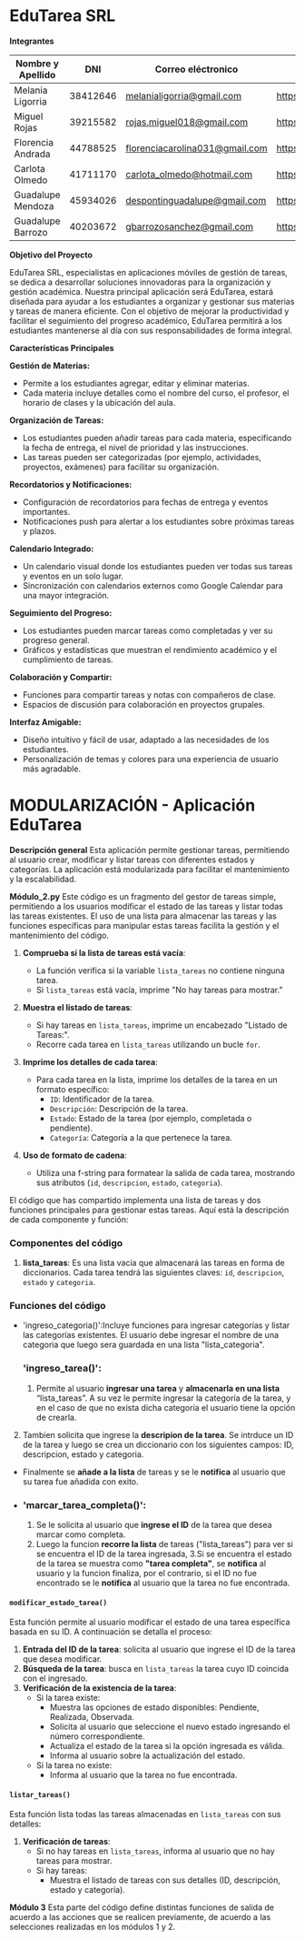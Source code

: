 # EduTarea SRL
**Integrantes**

| Nombre y  Apellido  |    DNI    | Correo eléctronico        | Link Git Hub |
|---------------------|-----------|---------------------------|--------------
| Melania Ligorria    | 38412646  | melanialigorria@gmail.com | https://github.com/mel-ligorria
| Miguel Rojas        | 39215582  | rojas.miguel018@gmail.com | https://github.com/Migueerm/ejercitacion-ispc
| Florencia Andrada   | 44788525  | florenciacarolina031@gmail.com | https://github.com/Flor3ncia-Andr4d4
| Carlota Olmedo      | 41711170  | carlota_olmedo@hotmail.com| https://github.com/caolmedo
| Guadalupe Mendoza   | 45934026  | despontinguadalupe@gmail.com |https://github.com/Guadamendoza/SolucionesPracticas 
| Guadalupe Barrozo   | 40203672  | gbarrozosanchez@gmail.com | https://github.com/Guadalupe-S

**Objetivo del Proyecto**

EduTarea SRL, especialistas en aplicaciones móviles de gestión de tareas, se dedica a desarrollar soluciones innovadoras para la organización y gestión académica. Nuestra principal aplicación será EduTarea, estará diseñada para ayudar a los estudiantes a organizar y gestionar sus materias y tareas de manera eficiente. Con el objetivo de mejorar la productividad y facilitar el seguimiento del progreso académico, EduTarea permitirá a los estudiantes mantenerse al día con sus responsabilidades de forma integral.

**Características Principales**

**Gestión de Materias:**
- Permite a los estudiantes agregar, editar y eliminar materias.
- Cada materia incluye detalles como el nombre del curso, el profesor, el horario de clases y la ubicación del aula.
  
**Organización de Tareas:**
- Los estudiantes pueden añadir tareas para cada materia, especificando la fecha de entrega, el nivel de prioridad y las instrucciones.
- Las tareas pueden ser categorizadas (por ejemplo, actividades, proyectos, exámenes) para facilitar su organización.

**Recordatorios y Notificaciones:**
- Configuración de recordatorios para fechas de entrega y eventos importantes.
- Notificaciones push para alertar a los estudiantes sobre próximas tareas y plazos.

**Calendario Integrado:**
- Un calendario visual donde los estudiantes pueden ver todas sus tareas y eventos en un solo lugar.
- Sincronización con calendarios externos como Google Calendar para una mayor integración.
  
**Seguimiento del Progreso:**
- Los estudiantes pueden marcar tareas como completadas y ver su progreso general.
- Gráficos y estadísticas que muestran el rendimiento académico y el cumplimiento de tareas.
  
**Colaboración y Compartir:**
- Funciones para compartir tareas y notas con compañeros de clase.
- Espacios de discusión para colaboración en proyectos grupales.

**Interfaz Amigable:**
- Diseño intuitivo y fácil de usar, adaptado a las necesidades de los estudiantes.
- Personalización de temas y colores para una experiencia de usuario más agradable.


# MODULARIZACIÓN - Aplicación EduTarea

**Descripción general**
Esta aplicación permite gestionar tareas, permitiendo al usuario crear, modificar y listar tareas con diferentes estados y categorías. La aplicación está modularizada para facilitar el mantenimiento y la escalabilidad.


**Módulo_2.py**
Este código es un fragmento del gestor de tareas simple, permitiendo a los usuarios modificar el estado de las tareas y listar todas las tareas existentes. El uso de una lista para almacenar las tareas y las funciones específicas para manipular estas tareas facilita la gestión y el mantenimiento del código.

1. **Comprueba si la lista de tareas está vacía**:
   - La función verifica si la variable `lista_tareas` no contiene ninguna tarea.
   - Si `lista_tareas` está vacía, imprime "No hay tareas para mostrar."

2. **Muestra el listado de tareas**:
   - Si hay tareas en `lista_tareas`, imprime un encabezado "Listado de Tareas:".
   - Recorre cada tarea en `lista_tareas` utilizando un bucle `for`.

3. **Imprime los detalles de cada tarea**:
   - Para cada tarea en la lista, imprime los detalles de la tarea en un formato específico:
     - `ID`: Identificador de la tarea.
     - `Descripción`: Descripción de la tarea.
     - `Estado`: Estado de la tarea (por ejemplo, completada o pendiente).
     - `Categoría`: Categoría a la que pertenece la tarea.

4. **Uso de formato de cadena**:
   - Utiliza una f-string para formatear la salida de cada tarea, mostrando sus atributos (`id`, `descripcion`, `estado`, `categoria`).

El código que has compartido implementa una lista de tareas y dos funciones principales para gestionar estas tareas. Aquí está la descripción de cada componente y función:

### Componentes del código

1. **lista_tareas**: Es una lista vacía que almacenará las tareas en forma de diccionarios. Cada tarea tendrá las siguientes claves: `id`, `descripcion`, `estado` y `categoria`.

### Funciones del código
- 'ingreso_categoria()':Incluye funciones para ingresar categorías y listar las categorías existentes. El usuario debe ingresar el nombre de una categoria que luego sera guardada en una lista "lista_categoria".

  ### 'ingreso_tarea()':
  1. Permite al usuario **ingresar una tarea** y **almacenarla en una lista** “lista_tareas”.   A su vez le permite ingresar 
 la categoría de la tarea, y en el caso de que no exista dicha categoría el usuario tiene la opción de crearla.
 2. Tambien solicita que ingrese la **descripion de la tarea**. Se intrduce un ID de la tarea y luego se crea un diccionario con los siguientes campos: ID, descripcion, estado y categoria.
- Finalmente se **añade a la lista** de tareas y se le **notifica** al usuario que su tarea fue añadida con exito.
  
- ### 'marcar_tarea_completa()':
  1. Se le solicita al usuario que **ingrese el ID** de la tarea que desea marcar como completa.
  2. Luego la funcion **recorre la lista** de tareas ("lista_tareas") para ver si se encuentra el ID de la tarea ingresada, 
  3.Si se encuentra el estado de la tarea se muestra como **"tarea completa"**, se **notifica** al usuario y la funcion finaliza, por el contrario, si el ID  no fue encontrado se le **notifica** al usuario que la tarea no fue encontrada.  
####  `modificar_estado_tarea()`
Esta función permite al usuario modificar el estado de una tarea específica basada en su ID. A continuación se detalla el proceso:

1. **Entrada del ID de la tarea**: solicita al usuario que ingrese el ID de la tarea que desea modificar.
2. **Búsqueda de la tarea**: busca en `lista_tareas` la tarea cuyo ID coincida con el ingresado.
3. **Verificación de la existencia de la tarea**:
   - Si la tarea existe:
     - Muestra las opciones de estado disponibles: Pendiente, Realizada, Observada.
     - Solicita al usuario que seleccione el nuevo estado ingresando el número correspondiente.
     - Actualiza el estado de la tarea si la opción ingresada es válida.
     - Informa al usuario sobre la actualización del estado.
   - Si la tarea no existe:
     - Informa al usuario que la tarea no fue encontrada.

#### `listar_tareas()`
Esta función lista todas las tareas almacenadas en `lista_tareas` con sus detalles:

1. **Verificación de tareas**:
   - Si no hay tareas en `lista_tareas`, informa al usuario que no hay tareas para mostrar.
   - Si hay tareas:
     - Muestra el listado de tareas con sus detalles (ID, descripción, estado y categoría).



**Módulo 3** 
Esta parte del código define distintas funciones de salida de acuerdo a las acciones que se realicen previamente, de acuerdo a las selecciones realizadas en los módulos 1 y 2. 
